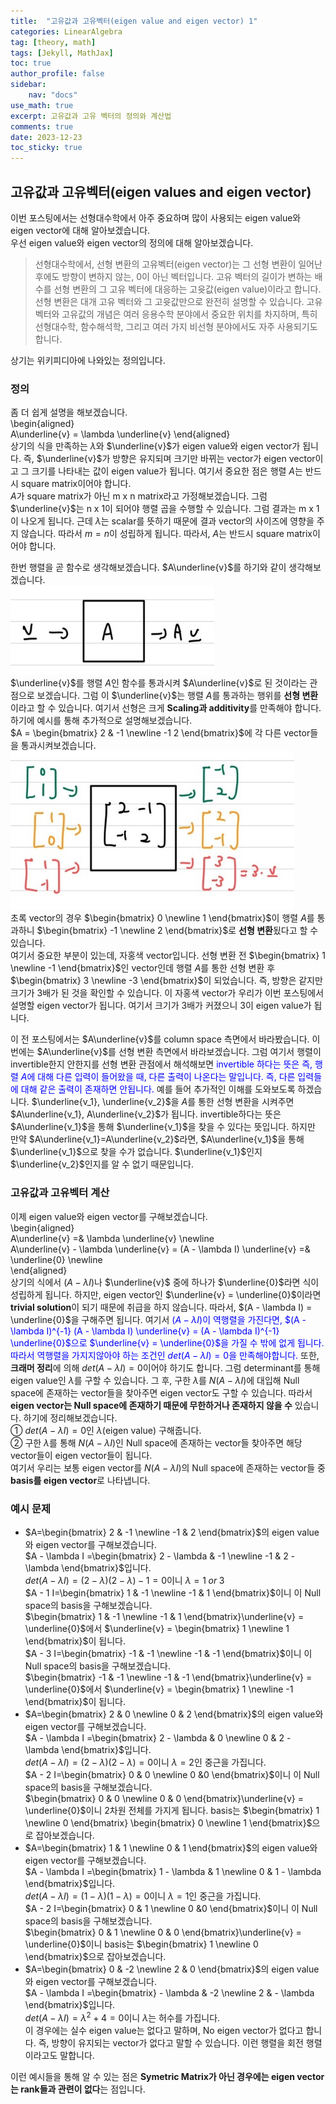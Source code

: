 ```yaml
---
title:  "고유값과 고유벡터(eigen value and eigen vector) 1"
categories: LinearAlgebra
tag: [theory, math]
tags: [Jekyll, MathJax]
toc: true
author_profile: false
sidebar:
    nav: "docs"
use_math: true
excerpt: 고유값과 고유 벡터의 정의와 계산법
comments: true
date: 2023-12-23
toc_sticky: true
---
```


## 고유값과 고유벡터(eigen values and eigen vector)
이번 포스팅에서는 선형대수학에서 아주 중요하며 많이 사용되는 eigen value와 eigen vector에 대해 알아보겠습니다.   
우선 eigen value와 eigen vector의 정의에 대해 알아보겠습니다.   
> 선형대수학에서, 선형 변환의 고유벡터(eigen vector)는 그 선형 변환이 일어난 후에도 방향이 변하지 않는, 0이 아닌 벡터입니다. 고유 벡터의 길이가 변하는 배수를 선형 변환의 그 고유 벡터에 대응하는 고윳값(eigen value)이라고 합니다. 선형 변환은 대개 고유 벡터와 그 고윳값만으로 완전히 설명할 수 있습니다.
고유 벡터와 고유값의 개념은 여러 응용수학 분야에서 중요한 위치를 차지하며, 특히 선형대수학, 함수해석학, 그리고 여러 가지 비선형 분야에서도 자주 사용되기도 합니다.   

상기는 위키피디아에 나와있는 정의입니다.   
### 정의 
좀 더 쉽게 설명을 해보겠습니다.   
\begin{aligned}    
A\underline{v} = \lambda \underline{v}
\end{aligned}    
상기의 식을 만족하는 $\lambda$와 $\underline{v}$가 eigen value와 eigen vector가 됩니다. 즉, $\underline{v}$가 방향은 유지되며 크기만 바뀌는 vector가 eigen vector이고 그 크기를 나타내는 값이 eigen value가 됩니다. 여기서 중요한 점은 행렬 $A$는 반드시 square matrix이어야 합니다.   
$A$가 square matrix가 아닌 m x n matrix라고 가정해보겠습니다. 그럼 $\underline{v}$는 n x 1이 되어야 행렬 곱을 수행할 수 있습니다. 그럼 결과는 m x 1이 나오게 됩니다. 근데 $\lambda$는 scalar를 뜻하기 때문에 결과 vector의 사이즈에 영향을 주지 않습니다. 따라서 $m=n$이 성립하게 됩니다. 따라서, $A$는 반드시 square matrix이어야 합니다.   

한번 행렬을 곧 함수로 생각해보겠습니다. $A\underline{v}$를 하기와 같이 생각해보겠습니다.   
<img src="../../../assets/images/LinearAlgebra/2023-12-23-eigen vector and eigen value1/eigen vector 1.jpg" alt="eigen vector 1" style="zoom:80%;" />    
$\underline{v}$를 행렬 $A$인 함수를 통과시켜 $A\underline{v}$로 된 것이라는 관점으로 보겠습니다. 그럼 이 $\underline{v}$는 행렬 $A$를 통과하는 행위를 **선형 변환**이라고 할 수 있습니다. 여기서 선형은 크게 **Scaling과 additivity**를 만족해야 합니다. 하기에 예시를 통해 추가적으로 설명해보겠습니다.   
$A = \begin{bmatrix} 2  & -1 \newline -1 2 \end{bmatrix}$에 각 다른 vector들을 통과시켜보겠습니다.   
<img src="../../../assets/images/LinearAlgebra/2023-12-23-eigen vector and eigen value1/eigen vector 2.jpg" alt="eigen vector 2" style="zoom:80%;" />    
초록 vector의 경우 $\begin{bmatrix} 0 \newline 1 \end{bmatrix}$이 행렬 $A$를 통과하니 $\begin{bmatrix} -1 \newline 2 \end{bmatrix}$로 **선형 변환**됬다고 할 수 있습니다.    
여기서 중요한 부분이 있는데, 자홍색 vector입니다. 선형 변환 전 $\begin{bmatrix} 1 \newline -1 \end{bmatrix}$인 vector인데 행렬 $A$를 통한 선형 변환 후 $\begin{bmatrix} 3 \newline -3 \end{bmatrix}$이 되었습니다. 즉, 방향은 같지만 크기가 3배가 된 것을 확인할 수 있습니다. 이 자홍색 vector가 우리가 이번 포스팅에서 설명할 eigen vector가 됩니다. 여기서 크기가 3배가 커졌으니 3이 eigen value가 됩니다.   

이 전 포스팅에서는 $A\underline{v}$를 column space 측면에서 바라봤습니다. 이번에는 $A\underline{v}$를 선형 변환 측면에서 바라보겠습니다. 그럼 여기서 행렬이 invertible한지 안한지를 선형 변환 관점에서 해석해보면 <span style='color:blue'>invertible 하다는 뜻은 즉, 행렬 $A$에 대해 다른 입력이 들어왔을 때, 다른 출력이 나온다는 말입니다. 즉, 다른 입력들에 대해 같은 출력이 존재하면 안됩니다.</span> 예를 들어 추가적인 이해를 도와보도록 하겠습니다. $\underline{v_1}, \underline{v_2}$을 $A$를 통한 선형 변환을 시켜주면 $A\underline{v_1}, A\underline{v_2}$가 됩니다. invertible하다는 뜻은  $A\underline{v_1}$을 통해 $\underline{v_1}$을 찾을 수 있다는 뜻입니다. 하지만 만약 $A\underline{v_1}=A\underline{v_2}$라면,  $A\underline{v_1}$을 통해  $\underline{v_1}$으로 찾을 수가 없습니다.  $\underline{v_1}$인지  $\underline{v_2}$인지를 알 수 없기 때문입니다. 
### 고유값과 고유벡터 계산
이제 eigen value와 eigen vector를 구해보겠습니다.   
\begin{aligned}    
A\underline{v} =& \lambda \underline{v} \newline   
A\underline{v} - \lambda \underline{v} = (A - \lambda I) \underline{v} =& \underline{0} \newline   
\end{aligned}    
상기의 식에서 $(A - \lambda I)$나 $\underline{v}$ 중에 하나가 $\underline{0}$라면 식이 성립하게 됩니다. 하지만, eigen vector인 $\underline{v} = \underline{0}$이라면 **trivial solution**이 되기 때문에 취급을 하지 않습니다. 따라서, $(A - \lambda I) = \underline{0}$을 구해주면 됩니다. 여기서 <span style='color:blue'>$(A - \lambda I)$이 역행렬을 가진다면, $(A - \lambda I)^{-1} (A - \lambda I) \underline{v} = (A - \lambda I)^{-1} \underline{0}$으로 $\underline{v} = \underline{0}$을 가질 수 밖에 없게 됩니다. 따라서 역행렬을 가지지않아야 하는 조건인 $det(A - \lambda I) = 0$을 만족해야합니다. </span> 또한, **크래머 정리**에 의해 $det(A - \lambda I) = 0$이어야 하기도 합니다. 그럼 determinant를 통해 eigen value인 $\lambda$를 구할 수 있습니다. 그 후, 구한 $\lambda$를 $N(A - \lambda I)$에 대입해 Null space에 존재하는 vector들을 찾아주면 eigen vector도 구할 수 있습니다. 따라서 **eigen vector는 Null space에 존재하기 때문에 무한하거나 존재하지 않을 수** 있습니다. 하기에 정리해보겠습니다.   
① $det(A - \lambda I) = 0$인 $\lambda$(eigen value) 구해줍니다.   
② 구한 $\lambda$를 통해 $N(A - \lambda I)$인 Null space에 존재하는 vector들 찾아주면 해당 vector들이 eigen vector들이 됩니다.    
여기서 우리는 보통 eigen vector를 $N(A - \lambda I)$의 Null space에 존재하는 vector들 중 **basis를 eigen vector**로 나타냅니다.
### 예시 문제
- $A=\begin{bmatrix} 2 & -1 \newline -1 & 2 \end{bmatrix}$의 eigen value와 eigen vector를 구해보겠습니다.    
$A - \lambda I =\begin{bmatrix} 2 - \lambda & -1 \newline -1 & 2 - \lambda \end{bmatrix}$입니다.   
$det(A - \lambda I) = (2 - \lambda )(2 - \lambda) - 1 = 0$이니 $\lambda = 1 \; or \; 3$   
$A - 1 I=\begin{bmatrix} 1 & -1 \newline -1 & 1 \end{bmatrix}$이니 이 Null space의 basis을 구해보겠습니다.    
$\begin{bmatrix} 1 & -1 \newline -1 & 1 \end{bmatrix}\underline{v} = \underline{0}$에서 $\underline{v} = \begin{bmatrix} 1 \newline 1 \end{bmatrix}$이 됩니다.    
$A - 3 I=\begin{bmatrix} -1 & -1 \newline -1 & -1 \end{bmatrix}$이니 이 Null space의 basis을 구해보겠습니다.   
$\begin{bmatrix} -1 & -1 \newline -1 & -1 \end{bmatrix}\underline{v} = \underline{0}$에서 $\underline{v} = \begin{bmatrix} 1 \newline -1 \end{bmatrix}$이 됩니다.    
- $A=\begin{bmatrix} 2 & 0 \newline 0 & 2 \end{bmatrix}$의 eigen value와 eigen vector를 구해보겠습니다.    
$A - \lambda I =\begin{bmatrix} 2 - \lambda & 0 \newline 0 & 2 - \lambda \end{bmatrix}$입니다.   
$det(A - \lambda I) = (2 - \lambda )(2 - \lambda) = 0$이니 $\lambda = 2$인 중근을 가집니다.   
$A - 2 I=\begin{bmatrix} 0 & 0 \newline 0 &0 \end{bmatrix}$이니 이 Null space의 basis을 구해보겠습니다.    
$\begin{bmatrix} 0 & 0 \newline 0 & 0 \end{bmatrix}\underline{v} = \underline{0}$이니 2차원 전체를 가지게 됩니다. basis는 $\begin{bmatrix} 1 \newline 0 \end{bmatrix} \begin{bmatrix} 0 \newline 1 \end{bmatrix}$으로 잡아보겠습니다.     
- $A=\begin{bmatrix} 1 & 1 \newline 0 & 1 \end{bmatrix}$의 eigen value와 eigen vector를 구해보겠습니다.    
$A - \lambda I =\begin{bmatrix} 1 - \lambda & 1 \newline 0 & 1 - \lambda \end{bmatrix}$입니다.   
$det(A - \lambda I) = (1 - \lambda )(1 - \lambda) = 0$이니 $\lambda = 1$인 중근을 가집니다.   
$A - 2 I=\begin{bmatrix} 0 & 1 \newline 0 &0 \end{bmatrix}$이니 이 Null space의 basis을 구해보겠습니다.    
$\begin{bmatrix} 0 & 1 \newline 0 & 0 \end{bmatrix}\underline{v} = \underline{0}$이니 basis는 $\begin{bmatrix} 1 \newline 0 \end{bmatrix}$으로 잡아보겠습니다.   
- $A=\begin{bmatrix} 0 & -2 \newline 2 & 0 \end{bmatrix}$의 eigen value와 eigen vector를 구해보겠습니다.    
$A - \lambda I =\begin{bmatrix} - \lambda & -2 \newline 2 & - \lambda \end{bmatrix}$입니다.   
$det(A - \lambda I) = \lambda^2 + 4 = 0$이니 $\lambda$는 허수를 가집니다.   
이 경우에는 실수 eigen value는 없다고 말하며, No eigen vector가 없다고 합니다. 즉, 방향이 유지되는 vector가 없다고 말할 수 있습니다. 이런 행렬을 회전 행렬이라고도 말합니다.   

이런 예시들을 통해 알 수 있는 점은 **Symetric Matrix가 아닌 경우에는 eigen vector는 rank들과 관련이 없다**는 점입니다. 